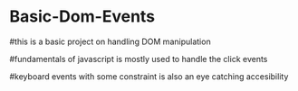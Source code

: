 # Basic-Dom-Events

#this is a basic project on handling DOM manipulation 

#fundamentals of javascript is mostly used to handle the click events 

#keyboard events with some constraint is also an eye catching accesibility
